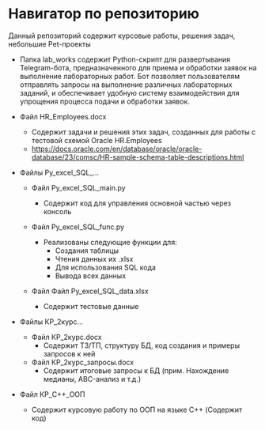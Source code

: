 # Навигатор по репозиторию
Данный репозиторий содержит курсовые работы, решения задач, небольшие Pet-проекты
- Папка lab_works содержит Python-скрипт для развертывания Telegram-бота, предназначенного для приема и обработки заявок на выполнение лабораторных работ. Бот позволяет пользователям отправлять запросы на выполнение различных лабораторных заданий, и обеспечивает удобную систему взаимодействия для упрощения процесса подачи и обработки заявок.
- Файл HR_Employees.docx
  - Содержит задачи и решения этих задач, созданных для работы с тестовой схемой Oracle HR.Employees
  - https://docs.oracle.com/en/database/oracle/oracle-database/23/comsc/HR-sample-schema-table-descriptions.html

- Файлы Py_excel_SQL_...
  - Файл Py_excel_SQL_main.py
      - Содержит код для управления основной частью через консоль
  
  - Файл Py_excel_SQL_func.py
      - Реализованы следующие функции для:
          - Создания таблицы
          - Чтения данных их .xlsx
          - Для использования SQL кода
          - Вывода всех данных
  
  - Файл Файл Py_excel_SQL_data.xlsx
      - Содержит тестовые данные

- Файлы КР_2курс...
  - Файл КР_2курс.docx
      - Содержит ТЗ/ТП, структуру БД, код создания и примеры запросов к ней
  - Файл КР_2курс_запросы.docx
      - Содержит итоговые запросы к БД (прим. Нахождение медианы, ABC-анализ и т.д.)

- Файл КР_C++_ООП
    - Содержит курсовую работу по ООП на языке C++ (Содержит код)
